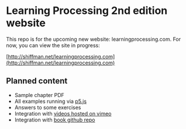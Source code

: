 # Learning Processing 2nd edition website

This repo is for the upcoming new website: learningprocessing.com.  For now, you can view the site in progress:

[http://shiffman.net/learningprocessing.com](http://shiffman.net/learningprocessing.com)

## Planned content
* Sample chapter PDF
* All examples running via [p5.js](http://p5js.org)
* Answers to some exercises
* Integration with [videos hosted on vimeo](https://vimeo.com/channels/introcompmedia)
* Integration with [book github repo](https://github.com/shiffman/LearningProcessing)
